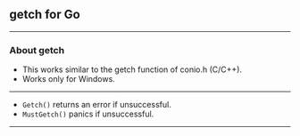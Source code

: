 ## getch for Go

---

### About getch

- This works similar to the getch function of conio.h (C/C++).
- Works only for Windows.

---

- `Getch()` returns an error if unsuccessful.
- `MustGetch()` panics if unsuccessful.

---
